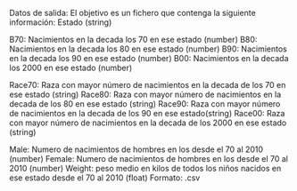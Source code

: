 Datos de salida:
El objetivo es un fichero que contenga la siguiente información:
Estado (string)

B70: Nacimientos en la decada los 70 en ese estado (number)
B80: Nacimientos en la decada los 80 en ese estado (number)
B90: Nacimientos en la decada los 90 en ese estado (number)
B00: Nacimientos en la decada los 2000 en ese estado (number)

Race70: Raza con mayor número de nacimientos en la decada de los 70 en ese estado (string)
Race80: Raza con mayor número de nacimientos en la decada de los 80 en ese estado (string)
Race90: Raza con mayor número de nacimientos en la decada de los 90 en ese estado(string)
Race00: Raza con mayor número de nacimientos en la decada de los 2000 en ese estado (string)

Male: Numero de nacimientos de hombres en los desde el 70 al 2010 (number)
Female: Numero de nacimientos de hombres en los desde el 70 al 2010 (number)
Weight: peso medio en kilos de todos los niños nacidos en ese estado desde el 70 al 2010 (float)
Formato: .csv
